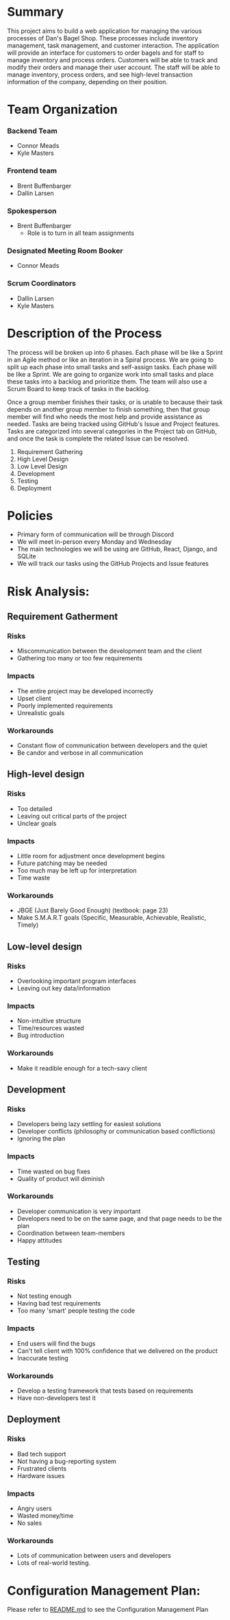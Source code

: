 # Summary

This project aims to build a web application for managing the various processes of Dan's Bagel Shop.
These processes include inventory management, task management, and customer interaction. 
The application will provide an interface for customers to order bagels and for staff to manage inventory and process orders. 
Customers will be able to track and modify their orders and manage their user account. The staff will be 
able to manage inventory, process orders, and see high-level transaction information of the company, depending on their position.


# Team Organization

### Backend Team
 - Connor Meads 
 - Kyle Masters
  
### Frontend team
- Brent Buffenbarger
- Dallin Larsen

### Spokesperson
- Brent Buffenbarger
    - Role is to turn in all team assignments
    
### Designated Meeting Room Booker
 - Connor Meads

### Scrum Coordinators
- Dallin Larsen
- Kyle Masters


# Description of the Process

The process will be broken up into 6 phases. Each phase will be like a Sprint in an Agile method or like an iteration in a Spiral process. We are going to split up each phase into small tasks and self-assign tasks. Each phase will be like a Sprint. We are going to organize work into small tasks and place these tasks into a backlog and prioritize them. The team will also use a Scrum Board to keep track of tasks in the backlog. 

Once a group member finishes their tasks, or is unable to because their task depends on another group member to finish something, then that group member will find who needs the most help and provide assistance as needed. Tasks are being tracked using GitHub's Issue and Project features. Tasks are categorized into several categories in the Project tab on GitHub, and once the task is complete the related Issue can be resolved. 

1. Requirement Gathering
2. High Level Design
3. Low Level Design
4. Development
5. Testing
6. Deployment


# Policies

- Primary form of communication will be through Discord
- We will meet in-person every Monday and Wednesday
- The main technologies we will be using are GitHub, React, Django, and SQLite
- We will track our tasks using the GitHub Projects and Issue features


# Risk Analysis:

## Requirement Gatherment 
### Risks
- Miscommunication between the development team and the client
- Gathering too many or too few requirements
### Impacts
- The entire project may be developed incorrectly
- Upset client
- Poorly implemented requirements
- Unrealistic goals 
### Workarounds
- Constant flow of communication between developers and the quiet 
- Be candor and verbose in all communication

## High-level design 
### Risks
- Too detailed
- Leaving out critical parts of the project 
- Unclear goals
### Impacts
- Little room for adjustment once development begins 
- Future patching may be needed 
- Too much may be left up for interpretation
- Time waste
### Workarounds
- JBGE (Just Barely Good Enough) (textbook: page 23)
- Make S.M.A.R.T goals (Specific, Measurable, Achievable, Realistic, Timely)

## Low-level design 
### Risks
- Overlooking important program interfaces 
- Leaving out key data/information
### Impacts
- Non-intuitive structure 
- Time/resources wasted 
- Bug introduction 
### Workarounds
- Make it readible enough for a tech-savy client

## Development
### Risks
- Developers being lazy settling for easiest solutions 
- Developer conflicts (philosophy or communication based conflictions) 
- Ignoring the plan 
### Impacts
- Time wasted on bug fixes 
- Quality of product will diminish
### Workarounds 
- Developer communication is very important 
- Developers need to be on the same page, and that page needs to be the plan 
- Coordination between team-members
- Happy attitudes

## Testing 
### Risks
- Not testing enough 
- Having bad test requirements 
- Too many 'smart' people testing the code 
### Impacts
- End users will find the bugs 
- Can't tell client with 100% confidence that we delivered on the product 
- Inaccurate testing 
### Workarounds
- Develop a testing framework that tests based on requirements 
- Have non-developers test it

## Deployment 
### Risks
- Bad tech support 
- Not having a bug-reporting system 
- Frustrated clients 
- Hardware issues
### Impacts
 - Angry users 
 - Wasted money/time 
 - No sales 
### Workarounds
 - Lots of communication between users and developers
 - Lots of real-world testing.

 # Configuration Management Plan:
 Please refer to [README.md](https://github.com/brent-buffenbarger/Bagel_Farm/blob/master/README.md) to see the Configuration Management Plan
